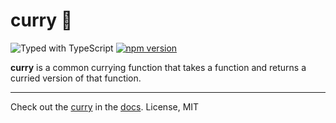 # curry 🥵

![Typed with TypeScript](https://flat.badgen.net/badge/icon/Typed?icon=typescript&label&labelColor=blue&color=555555)
[![npm version](https://badge.fury.io/js/%40common-utilities%2Frot13.svg)](https://badge.fury.io/js/%40common-utilities%2curry)

**curry** is a common currying function that takes a function and returns a curried version of that function.

---

Check out the [curry](https://www.common-utilities.com/utilities/packages/curry) in the [docs](https://www.common-utilities.com). License, MIT
